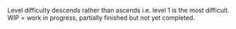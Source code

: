 Level difficulty descends rather than ascends i.e. level 1 is the most difficult.
WIP = work in progress, partially finished but not yet completed.
